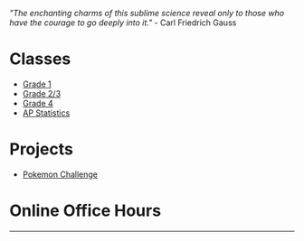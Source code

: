 *"The enchanting charms of this sublime science reveal only to those who have the courage to go deeply into it."* - Carl Friedrich Gauss 

# Classes 
* [Grade 1](grade1.md)
* [Grade 2/3](grade23.md)
* [Grade 4](grade4.md)
* [AP Statistics](APstatistics.md)

# Projects

* <a href="https://MerrickMath.github.io/MerrickMath.github.io-PokemonChallenge/"> Pokemon Challenge</a> 

# Online Office Hours

---



